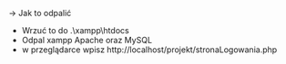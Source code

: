 -> Jak to odpalić
- Wrzuć to do .\xampp\htdocs
- Odpal xampp Apache oraz MySQL
- w przeglądarce wpisz http://localhost/projekt/stronaLogowania.php
